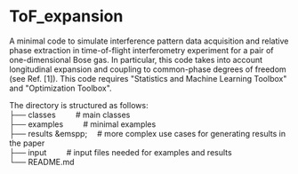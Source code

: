 # ToF_expansion
A minimal code to simulate interference pattern data acquisition and relative phase extraction in time-of-flight interferometry experiment for a pair of one-dimensional Bose gas. In particular, this code takes into account longitudinal expansion and coupling to common-phase degrees of freedom (see Ref. [1]). This code requires "Statistics and Machine Learning Toolbox" and "Optimization Toolbox". 

The directory is structured as follows: <br />
├── classes &emsp;&emsp;                  # main classes  <br />
├── examples &emsp;&emsp;                 # minimal examples <br />
├── results  &emspp;&emsp;                # more complex use cases for generating results in the paper <br />
├── input    &emsp;&emsp;                # input files needed for examples and results <br />
└── README.md <br />
